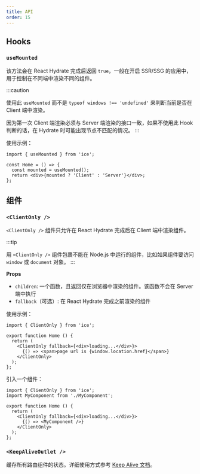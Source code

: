 ```yaml
---
title: API
order: 15
---
```



## Hooks

### `useMounted`

该方法会在 React Hydrate 完成后返回 `true`，一般在开启 SSR/SSG 的应用中，用于控制在不同端中渲染不同的组件。

:::caution

使用此 `useMounted` 而不是 `typeof windows !== 'undefined'` 来判断当前是否在 Client 端中渲染。

因为第一次 Client 端渲染必须与 Server 端渲染的接口一致，如果不使用此 Hook 判断的话，在 Hydrate 时可能出现节点不匹配的情况。
:::

使用示例：

```tsx
import { useMounted } from 'ice';

const Home = () => {
  const mounted = useMounted();
  return <div>{mounted ? 'Client' : 'Server'}</div>;
};
```

## 组件

### `<ClientOnly />`

`<ClientOnly />` 组件只允许在 React Hydrate 完成后在 Client 端中渲染组件。

:::tip

用 `<ClientOnly />` 组件包裹不能在 Node.js 中运行的组件，比如如果组件要访问 `window` 或 `document` 对象。
:::

**Props**

- `children`: 一个函数，且返回仅在浏览器中渲染的组件。该函数不会在 Server 端中执行
- `fallback`（可选）: 在 React Hydrate 完成之前渲染的组件

使用示例：

```tsx
import { ClientOnly } from 'ice';

export function Home () {
  return (
    <ClientOnly fallback={<div>loading...</div>}>
      {() => <span>page url is {window.location.href}</span>}
    </ClientOnly>
  );
};
```

引入一个组件：

```tsx
import { ClientOnly } from 'ice';
import MyComponent from './MyComponent';

export function Home () {
  return (
    <ClientOnly fallback={<div>loading...</div>}>
      {() => <MyComponent />}
    </ClientOnly>
  );
};
```

### `<KeepAliveOutlet />`

缓存所有路由组件的状态。详细使用方式参考 [Keep Alive 文档](../advanced/keep-alive/#缓存路由组件)。
